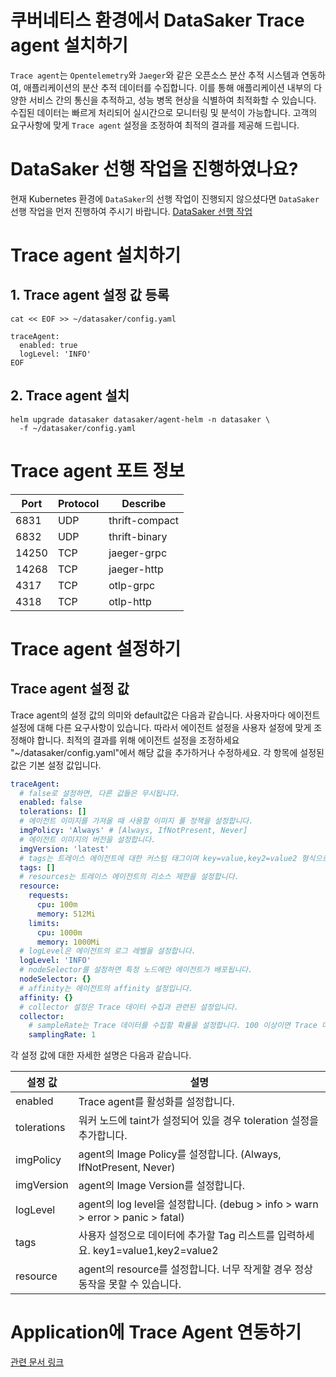 # 쿠버네티스 환경에서 DataSaker Trace agent 설치하기
`Trace agent`는 `Opentelemetry`와 `Jaeger`와 같은 오픈소스 분산 추적 시스템과 연동하여, 애플리케이션의 분산 추적 데이터를 수집합니다. 
이를 통해 애플리케이션 내부의 다양한 서비스 간의 통신을 추적하고, 성능 병목 현상을 식별하여 최적화할 수 있습니다. 
수집된 데이터는 빠르게 처리되어 실시간으로 모니터링 및 분석이 가능합니다. 
고객의 요구사항에 맞게 `Trace agent` 설정을 조정하여 최적의 결과를 제공해 드립니다.

# DataSaker 선행 작업을 진행하였나요?
현재 Kubernetes 환경에 `DataSaker`의 선행 작업이 진행되지 않으셨다면 `DataSaker` 선행 작업을 먼저 진행하여 주시기 바랍니다. [DataSaker 선행 작업](${PREPARATION_MANUAL_KR})

# Trace agent 설치하기
## 1. Trace agent 설정 값 등록
```shell
cat << EOF >> ~/datasaker/config.yaml

traceAgent:
  enabled: true
  logLevel: 'INFO'
EOF
```

## 2. Trace agent 설치
```shell
helm upgrade datasaker datasaker/agent-helm -n datasaker \
  -f ~/datasaker/config.yaml
```

# Trace agent 포트 정보
| Port  | Protocol | Describe       |
|-------|----------|----------------|
| 6831  | UDP      | thrift-compact |
| 6832  | UDP      | thrift-binary  |
| 14250 | TCP      | jaeger-grpc    |
| 14268 | TCP      | jaeger-http    |
| 4317  | TCP      | otlp-grpc      |
| 4318  | TCP      | otlp-http      |

<!--
# 주의 사항

> 기본적으로, Trace agent는 데몬셋으로 배포됩니다. 따라서, 모든 노드에 Trace agent가 설치됩니다. \
> 만약, 특정 노드에만 Trace agent를 설치하고 싶다면, 해당 노드를 위한 afiinity나 nodeSelector를 설정해주시기 바랍니다. \
> 다만, opentelemetry가 연동된 애플리케이션은 Trace agent가 설치된 노드에서만 데이터를 정상적으로 송신 할 수 있으므로 주의하시기 바랍니다.
-->

# Trace agent 설정하기

## Trace agent 설정 값
Trace agent의 설정 값의 의미와 default값은 다음과 같습니다. 사용자마다 에이전트 설정에 대해 다른 요구사항이 있습니다. 따라서 에이전트 설정을 사용자 설정에 맞게 조정해야 합니다. 최적의 결과를 위해 에이전트 설정을 조정하세요
"~/datasaker/config.yaml"에서 해당 값을 추가하거나 수정하세요. 각 항목에 설정된 값은 기본 설정 값입니다.

```yaml
traceAgent:
  # false로 설정하면, 다른 값들은 무시됩니다.
  enabled: false
  tolerations: []
  # 에이전트 이미지를 가져올 때 사용할 이미지 풀 정책을 설정합니다.
  imgPolicy: 'Always' # [Always, IfNotPresent, Never]
  # 에이전트 이미지의 버전을 설정합니다.
  imgVersion: 'latest'
  # tags는 트레이스 에이전트에 대한 커스텀 태그이며 key=value,key2=value2 형식으로 작성할 수 있습니다.
  tags: []
  # resources는 트레이스 에이전트의 리소스 제한을 설정합니다.
  resource:
    requests:
      cpu: 100m
      memory: 512Mi
    limits:
      cpu: 1000m
      memory: 1000Mi
  # logLevel은 에이전트의 로그 레벨을 설정합니다.
  logLevel: 'INFO'
  # nodeSelector를 설정하면 특정 노드에만 에이전트가 배포됩니다.
  nodeSelector: {}
  # affinity는 에이전트의 affinity 설정입니다.
  affinity: {}
  # collector 설정은 Trace 데이터 수집과 관련된 설정입니다.
  collector:
    # sampleRate는 Trace 데이터를 수집할 확률을 설정합니다. 100 이상이면 Trace 데이터를 전부 수집합니다.  (0 < sampleRate <= 100)
    samplingRate: 1
```

각 설정 값에 대한 자세한 설명은 다음과 같습니다.

| 설정 값        | 설명                                                                     |
|-------------|------------------------------------------------------------------------|
| enabled     | Trace agent를 활성화를 설정합니다.                                               |
| tolerations | 워커 노드에 taint가 설정되어 있을 경우 toleration 설정을 추가합니다.                         |
| imgPolicy   | agent의 Image Policy를 설정합니다. (Always, IfNotPresent, Never)              |
| imgVersion  | agent의 Image Version를 설정합니다.                                           |
| logLevel    | agent의 log level을 설정합니다. (debug > info > warn > error > panic > fatal) |
| tags        | 사용자 설정으로 데이터에 추가할 Tag 리스트를 입력하세요. key1=value1,key2=value2              |
| resource    | agent의 resource를 설정합니다. 너무 작게할 경우 정상동작을 못할 수 있습니다.                     |

# Application에 Trace Agent 연동하기

[관련 문서 링크](https://github.com/datasaker/documentation/tree/main/settings/dsk-trace-agent/Instrumentation)
